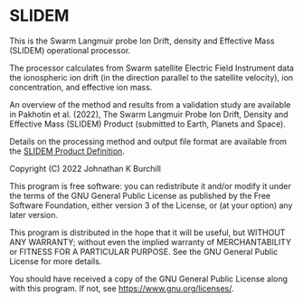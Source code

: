 # SLIDEM

This is the Swarm Langmuir probe Ion Drift, density and Effective Mass (SLIDEM) operational processor.

The processor calculates from Swarm satellite Electric Field Instrument data the ionospheric ion drift (in the direction parallel to the satellite velocity), ion concentration, and effective ion mass.

An overview of the method and results from a validation study are available in Pakhotin et al. (2022), The Swarm Langmuir Probe Ion Drift, Density and Effective Mass (SLIDEM) Product (submitted to Earth, Planets and Space).

Details on the processing method and output file format are available from the [SLIDEM Product Definition](https://swarm-diss.eo.esa.int/?do=download&file=swarm%2FAdvanced%2FPlasma_Data%2F2_Hz_Ion_Drift_Density_and_Effective_Mass_dataset%2FSW-TN-UoC-GS-002_SLIDEM_Product_Definition.ZIP).

Copyright (C) 2022   Johnathan K Burchill

This program is free software: you can redistribute it and/or modify
it under the terms of the GNU General Public License as published by
the Free Software Foundation, either version 3 of the License, or
(at your option) any later version.

This program is distributed in the hope that it will be useful,
but WITHOUT ANY WARRANTY; without even the implied warranty of
MERCHANTABILITY or FITNESS FOR A PARTICULAR PURPOSE.  See the
GNU General Public License for more details.

You should have received a copy of the GNU General Public License
along with this program.  If not, see <https://www.gnu.org/licenses/>.
